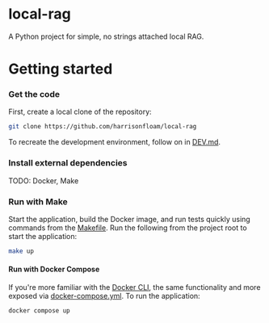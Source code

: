 # local-rag

A Python project for simple, no strings attached local RAG.

# Getting started

### Get the code

First, create a local clone of the repository:
```bash
git clone https://github.com/harrisonfloam/local-rag
```

To recreate the development environment, follow on in [DEV.md](DEV.md).

### Install external dependencies

TODO: Docker, Make

### Run with Make

Start the application, build the Docker image, and run tests quickly using commands from the [Makefile](Makefile). Run the following from the project root to start the application:

```bash
make up
```

#### Run with Docker Compose

If you're more familiar with the [Docker CLI](https://docs.docker.com/reference/cli/docker/), the same functionality and more exposed via [docker-compose.yml](docker-compose.yml). To run the application:

```bash
docker compose up
```
